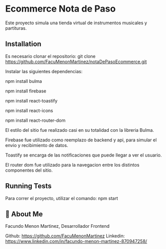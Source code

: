 
# Ecommerce Nota de Paso

Este proyecto simula una tienda virtual de instrumentos musicales y partituras.



## Installation
Es necesario clonar el repositorio:
    git clone https://github.com/FacuMenonMartinez/notaDePasoEcommerce.git

Instalar las siguientes dependencias:

npm install bulma

npm install firebase

npm install react-toastify

npm install react-icons

npm install react-router-dom

El estilo del sitio fue realizado casi en su totalidad con la libreria Bulma.

Firebase fue utilizado como reemplazo de backend y api, para simular el envio y recibimiento de datos.

Toastify se encarga de las notificaciones que puede llegar a ver el usuario.

El router dom fue utilizado para la navegacion entre los distintos componentes del sitio.



    
## Running Tests

Para correr el proyecto, utilizar el comando:
npm start



## 🚀 About Me
Facundo Menon Martinez, Desarrollador Frontend

Github: https://github.com/FacuMenonMartinez
Linkedin: https://www.linkedin.com/in/facundo-menon-martinez-870947258/
